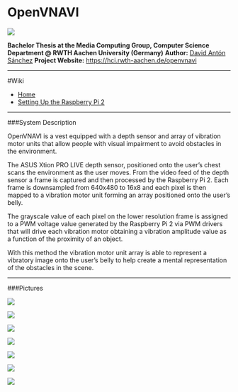 # OpenVNAVI

![](https://github.com/davidanton/OpenVNAVI/blob/master/doc/img/logo.png)

**Bachelor Thesis at the Media Computing Group, Computer Science Department @ RWTH Aachen University (Germany)**
**Author:** [David Antón Sánchez](https://hci.rwth-aachen.de/sanchez)
**Project Website:** https://hci.rwth-aachen.de/openvnavi

---
#Wiki
- [Home](https://github.com/davidanton/OpenVNAVI/wiki)
- [Setting Up the Raspberry Pi 2](https://github.com/davidanton/OpenVNAVI/wiki/Setting-Up-the-Raspberry-Pi-2)
---

###System Description

OpenVNAVI is a vest equipped with a depth sensor and array of vibration motor units that allow people with visual impairment to avoid obstacles in the environment.

The ASUS Xtion PRO LIVE depth sensor, positioned onto the user’s chest scans the environment as the user moves. From the video feed of the depth sensor a frame is captured and then processed by the Raspberry Pi 2. Each frame is downsampled from 640x480 to 16x8 and each pixel is then mapped to a vibration motor unit forming an array positioned onto the user’s belly.

The grayscale value of each pixel on the lower resolution frame is assigned to a PWM voltage value generated by the Raspberry Pi 2 via PWM drivers that will drive each vibration motor obtaining a vibration amplitude value as a function of the proximity of an object.

With this method the vibration motor unit array is able to represent a vibratory image onto the user’s belly to help create a mental representation of the obstacles in the scene.

---

###Pictures

![](https://github.com/davidanton/OpenVNAVI/blob/master/doc/img/overview.png)

![](https://github.com/davidanton/OpenVNAVI/blob/master/doc/img/array1.JPG)

![](https://github.com/davidanton/OpenVNAVI/blob/master/doc/img/vest_front.png)

![](https://github.com/davidanton/OpenVNAVI/blob/master/doc/img/specimen.JPG)

![](https://github.com/davidanton/OpenVNAVI/blob/master/doc/img/driver_unit.png)

![](https://github.com/davidanton/OpenVNAVI/blob/master/doc/img/pcb.jpg)

![](https://github.com/davidanton/OpenVNAVI/blob/master/doc/img/enclosure01.JPG)
